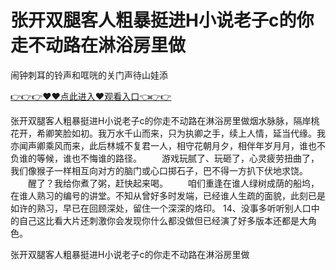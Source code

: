 # 张开双腿客人粗暴挺进H小说老子c的你走不动路在淋浴房里做
闹钟刺耳的铃声和哐咣的关门声待山娃添

<a href="https://github.com/qdmang/dhap/issues/1">👉👉👉♥♥点此进入♥观看入口👈👉👉</a>

张开双腿客人粗暴挺进H小说老子c的你走不动路在淋浴房里做烟水脉脉，隔岸桃花开，希卿笑脸如初。我万水千山而来，只为执卿之手，续上人情，延当代缘。我亦闻声卿乘风而来，此后林城不复君一人，相守花朝月夕，相伴年岁月月，谁也不负谁的等候，谁也不悔谁的路径。
　　游戏玩腻了、玩砸了，心灵疲劳扭曲了，我们像猴子一样相互向对方的脑门或心口掷石子，巴不得一方扒下伏地求饶。
　　醒了？我给你煮了粥，赶快起来喝。
　　咱们重逢在谁人绿树成荫的船坞，在谁人熟习的编号的讲堂。不知从曾好多时发端，已经谁人生疏的面貌，此刻已是如许的熟习，早已在回顾深处，留住一个深深的烙印。
	14、没事多听听别人口中的自己这比看大片还刺激你会发现你什么都没做但已经演了好多版本还都是大角色。

张开双腿客人粗暴挺进H小说老子c的你走不动路在淋浴房里做
